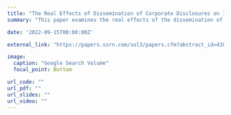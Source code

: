 ```yaml
---
title: "The Real Effects of Dissemination of Corporate Disclosures on Innovation"
summary: "This paper examines the real effects of the dissemination of corporate disclosures on innovation. Using the staggered adoption of the EDGAR system as a positive shock to information dissemination, I document that dissemination enhances innovation efficiency and follow-on innovation. My findings suggest that broader dissemination of corporate disclosures leads to knowledge spillovers across firms and reduces uncertainty about the expected value of innovation. Moreover, focal firms differentiate their innovation portfolios from their peers’ portfolios and invest in more novel technologies. These positive spillovers also extend to innovation for private firms. Overall, this paper adds to the understanding of the impact of disclosure processing costs on innovation."

date: '2022-09-15T00:00:00Z'

external_link: "https://papers.ssrn.com/sol3/papers.cfm?abstract_id=4384704"

image: 
  caption: "Google Search Volume"
  focal_point: Bottom

url_code: ""
url_pdf: ""
url_slides: ""
url_video: ""
---
```

